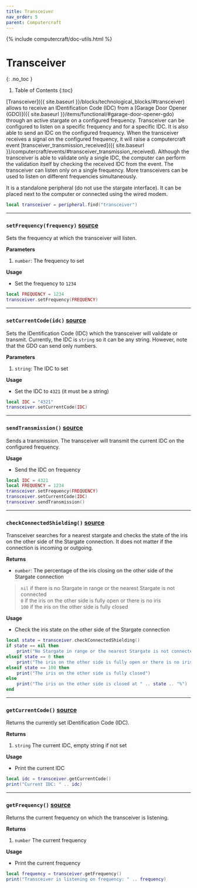 ```yaml
---
title: Transceiver
nav_order: 5
parent: Computercraft
---
```


{% include computercraft/doc-utils.html %}

# Transceiver
{: .no_toc }

1. Table of Contents
{:toc}

[//]: # (TODO: improve this description)
[Transceiver]({{ site.baseurl }}/blocks/technological_blocks/#transceiver) allows to receive an IDentification Code (IDC) from a [Garage Door Opener (GDO)]({{ site.baseurl }}/items/functional/#garage-door-opener-gdo) through an active stargate on a configured frequency.
Transceiver can be configured to listen on a specific frequency and for a specific IDC.
It is also able to send an IDC on the configured frequency.
When the transceiver receives a signal on the configured frequency, it will raise a computercraft event [transceiver_transmission_received]({{ site.baseurl }}/computercraft/events/#transceiver_transmission_received).
Although the transceiver is able to validate only a single IDC, the computer can perform the validation itself by checking the received IDC from the event.
The transceiver can listen only on a single frequency.
More transceivers can be used to listen on different frequencies simultaneously.

It is a standalone peripheral (do not use the stargate interface). 
It can be placed next to the computer or connected using the wired modem.
```lua
local transceiver = peripheral.find("transceiver")
```

___

<h3 class="h-function">
    <code>setFrequency(frequency)</code>
    <a class="source" target="_blank" href="https://github.com/Povstalec/StargateJourney/blob/e2419d72c2000262cd05757a30e5feda1248ff27/src/main/java/net/povstalec/sgjourney/common/compatibility/cctweaked/methods/TransceiverMethods.java#L12">source</a>
</h3>

Sets the frequency at which the transceiver will listen.

**Parameters**
1. `number`: The frequency to set

**Usage**
- Set the frequency to `1234`
```lua
local FREQUENCY = 1234
transceiver.setFrequency(FREQUENCY)
```

___

<h3 class="h-function">
    <code>setCurrentCode(idc)</code>
    <a class="source" target="_blank" href="https://github.com/Povstalec/StargateJourney/blob/e2419d72c2000262cd05757a30e5feda1248ff27/src/main/java/net/povstalec/sgjourney/common/compatibility/cctweaked/methods/TransceiverMethods.java#L31">source</a>
</h3>

Sets the IDentification Code (IDC) which the transceiver will validate or transmit.
Currently, the IDC is `string` so it can be any string.
However, note that the GDO can send only numbers.

**Parameters**
1. `string`: The IDC to set

**Usage**
- Set the IDC to `4321` (it must be a string)
```lua
local IDC = "4321"
transceiver.setCurrentCode(IDC)
```

___

<h3 class="h-function">
    <code>sendTransmission()</code>
    <a class="source" target="_blank" href="https://github.com/Povstalec/StargateJourney/blob/e2419d72c2000262cd05757a30e5feda1248ff27/src/main/java/net/povstalec/sgjourney/common/compatibility/cctweaked/methods/TransceiverMethods.java#L50">source</a>
</h3>

Sends a transmission.
The transceiver will transmit the current IDC on the configured frequency.

**Usage**
- Send the IDC on frequency
```lua
local IDC = 4321
local FREQUENCY = 1234
transceiver.setFrequency(FREQUENCY)
transceiver.setCurrentCode(IDC)
transceiver.sendTransmission()
```

___

<h3 class="h-function">
    <code>checkConnectedShielding()</code>
    <a class="source" target="_blank" href="https://github.com/Povstalec/StargateJourney/blob/e2419d72c2000262cd05757a30e5feda1248ff27/src/main/java/net/povstalec/sgjourney/common/compatibility/cctweaked/methods/TransceiverMethods.java#L73">source</a>
</h3>

Transceiver searches for a nearest stargate and checks the state of the iris on the other side of the Stargate connection.
It does not matter if the connection is incoming or outgoing.

**Returns**
- `number`: The percentage of the iris closing on the other side of the Stargate connection
> `nil` if there is no Stargate in range or the nearest Stargate is not connected  
> `0` if the iris on the other side is fully open or there is no iris  
> `100` if the iris on the other side is fully closed  

**Usage**
- Check the iris state on the other side of the Stargate connection
```lua
local state = transceiver.checkConnectedShielding()
if state == nil then
    print("No Stargate in range or the nearest Stargate is not connected")
elseif state == 0 then
    print("The iris on the other side is fully open or there is no iris")
elseif state == 100 then
    print("The iris on the other side is fully closed")
else
    print("The iris on the other side is closed at " .. state .. "%")
end
```

___

<h3 class="h-function">
    <code>getCurrentCode()</code>
    <a class="source" target="_blank" href="https://github.com/Povstalec/StargateJourney/blob/e2419d72c2000262cd05757a30e5feda1248ff27/src/main/java/net/povstalec/sgjourney/common/compatibility/cctweaked/peripherals/TransceiverPeripheral.java#L115">source</a>
</h3>

Returns the currently set IDentification Code (IDC).

**Returns**
1. `string` The current IDC, empty string if not set

**Usage**
- Print the current IDC
```lua
local idc = transceiver.getCurrentCode()
print("Current IDC: " .. idc)
```

___

<h3 class="h-function">
    <code>getFrequency()</code>
    <a class="source" target="_blank" href="https://github.com/Povstalec/StargateJourney/blob/e2419d72c2000262cd05757a30e5feda1248ff27/src/main/java/net/povstalec/sgjourney/common/compatibility/cctweaked/peripherals/TransceiverPeripheral.java#L109">source</a>
</h3>

Returns the current frequency on which the transceiver is listening.

**Returns**
1. `number` The current frequency

**Usage**
- Print the current frequency
```lua
local frequency = transceiver.getFrequency()
print("Transceiver is listening on frequency: " .. frequency)
```
